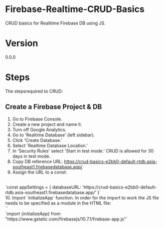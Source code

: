 # Firebase-Realtime-CRUD-Basics
 CRUD basics for Realitime Firebase DB using JS.

# Version
 0.0.0

# Steps
 The stepsrequired to CRUD:

## Create a Firebase Project & DB
1. Go to Firebase Console.
2. Create a new project and name it.
3. Turn off Google Analytics.
4. Go to 'Realtime Database' (left sidebar).
5. Click 'Create Database.'
6. Select 'Realtime Database Location.'
7. In 'Security Rules' select 'Start in test mode.' CRUD is allowed for 30 days in test mode.
8. Copy DB reference URL:
https://crud-basics-e2bb0-default-rtdb.asia-southeast1.firebasedatabase.app/
9. Assign the URL to a const:
<br>
`const appSettings = {
    databaseURL: 'https://crud-basics-e2bb0-default-rtdb.asia-southeast1.firebasedatabase.app/'
}`
<br>
10. Import `initializeApp` function. In order for the import to work the JS file needs to be specified as a module in the HTML file:
<br>
`<script src="main.js" type="module" defer></script>`
<br>
`import {initializeApp} from "https://www.gstatic.com/firebasejs/10.7.1/firebase-app.js"`